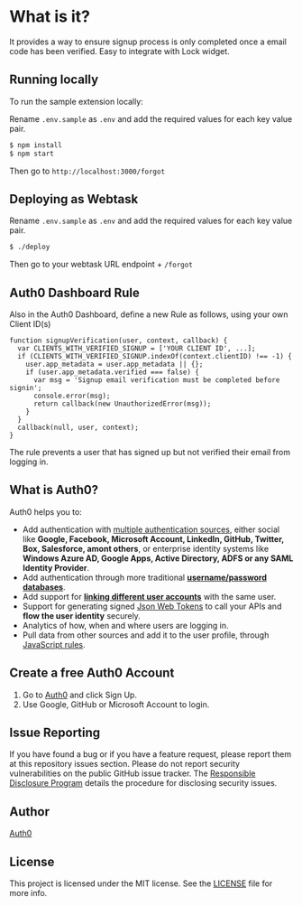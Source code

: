 # What is it?

It provides a way to ensure signup process is only completed once a email code has been verified. 
Easy to integrate with Lock widget.


## Running locally


To run the sample extension locally:

Rename `.env.sample` as `.env` and add the required values for each key value pair.

```bash
$ npm install
$ npm start
```

Then go to `http://localhost:3000/forgot`

## Deploying as Webtask 

Rename `.env.sample` as `.env` and add the required values for each key value pair.

```bash
$ ./deploy 
```

Then go to your webtask URL endpoint + `/forgot`

## Auth0 Dashboard Rule

Also in the Auth0 Dashboard, define a new Rule as follows, using your own Client ID(s)

```
function signupVerification(user, context, callback) {
  var CLIENTS_WITH_VERIFIED_SIGNUP = ['YOUR CLIENT ID', ...];
  if (CLIENTS_WITH_VERIFIED_SIGNUP.indexOf(context.clientID) !== -1) {
    user.app_metadata = user.app_metadata || {};
    if (user.app_metadata.verified === false) {
      var msg = 'Signup email verification must be completed before signin';
      console.error(msg);
      return callback(new UnauthorizedError(msg));
    }
  }
  callback(null, user, context);
}
```

The rule prevents a user that has signed up but not verified their email from logging in.

## What is Auth0?

Auth0 helps you to:

* Add authentication with [multiple authentication sources](https://docs.auth0.com/identityproviders), either social like **Google, Facebook, Microsoft Account, LinkedIn, GitHub, Twitter, Box, Salesforce, amont others**, or enterprise identity systems like **Windows Azure AD, Google Apps, Active Directory, ADFS or any SAML Identity Provider**.
* Add authentication through more traditional **[username/password databases](https://docs.auth0.com/mysql-connection-tutorial)**.
* Add support for **[linking different user accounts](https://docs.auth0.com/link-accounts)** with the same user.
* Support for generating signed [Json Web Tokens](https://docs.auth0.com/jwt) to call your APIs and **flow the user identity** securely.
* Analytics of how, when and where users are logging in.
* Pull data from other sources and add it to the user profile, through [JavaScript rules](https://docs.auth0.com/rules).

## Create a free Auth0 Account

1. Go to [Auth0](https://auth0.com/signup) and click Sign Up.
2. Use Google, GitHub or Microsoft Account to login.

## Issue Reporting

If you have found a bug or if you have a feature request, please report them at this repository issues section. Please do not report security vulnerabilities on the public GitHub issue tracker. The [Responsible Disclosure Program](https://auth0.com/whitehat) details the procedure for disclosing security issues.

## Author

[Auth0](auth0.com)

## License

This project is licensed under the MIT license. See the [LICENSE](LICENSE) file for more info.
